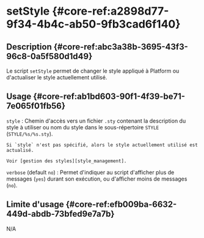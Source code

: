 # setStyle {#core-ref:a2898d77-9f34-4b4c-ab50-9fb3cad6f140}

## Description {#core-ref:abc3a38b-3695-43f3-96c8-0a5f580d1d49}

Le script `setStyle` permet de changer le style appliqué à Platform ou
d'actualiser le style actuellement utilisé.

## Usage {#core-ref:ab1bd603-90f1-4f39-be71-7e065f01fb56}

`style`
:   Chemin d'accès vers un fichier `.sty` contenant la description du style à
    utiliser ou nom du style dans le sous-répertoire `STYLE`
    (`STYLE/%s/%s.sty`).
    
    Si `style` n'est pas spécifié, alors le style actuellement utilisé est
    actualisé.
    
    Voir [gestion des styles][style_management].

`verbose` (default `no`)
:   Permet d'indiquer au script d'afficher plus de messages (`yes`) durant son
    exécution, ou d'afficher moins de messages (`no`).

## Limite d'usage {#core-ref:efb009ba-6632-449d-abdb-73bfed9e7a7b}

N/A

<!-- links -->
[style_management]: #core-ref:1844a1a8-1406-47bd-a884-1a18ef0a6ca7